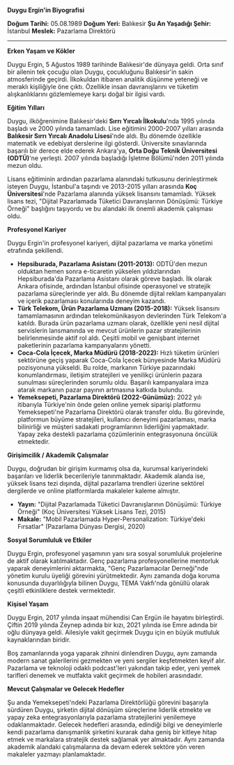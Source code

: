 **Duygu Ergin'in Biyografisi**

**Doğum Tarihi:** 05.08.1989
**Doğum Yeri:** Balıkesir
**Şu An Yaşadığı Şehir:** İstanbul
**Meslek:** Pazarlama Direktörü

---

**Erken Yaşam ve Kökler**

Duygu Ergin, 5 Ağustos 1989 tarihinde Balıkesir'de dünyaya geldi. Orta sınıf bir ailenin tek çocuğu olan Duygu, çocukluğunu Balıkesir'in sakin atmosferinde geçirdi. İlkokuldan itibaren analitik düşünme yeteneği ve meraklı kişiliğiyle öne çıktı. Özellikle insan davranışlarını ve tüketim alışkanlıklarını gözlemlemeye karşı doğal bir ilgisi vardı.

**Eğitim Yılları**

Duygu, ilköğrenimine Balıkesir'deki **Sırrı Yırcalı İlkokulu**'nda 1995 yılında başladı ve 2000 yılında tamamladı. Lise eğitimini 2000-2007 yılları arasında **Balıkesir Sırrı Yırcalı Anadolu Lisesi**'nde aldı. Bu dönemde özellikle matematik ve edebiyat derslerine ilgi gösterdi. Üniversite sınavlarında başarılı bir derece elde ederek Ankara'ya, **Orta Doğu Teknik Üniversitesi (ODTÜ)**'ne yerleşti. 2007 yılında başladığı İşletme Bölümü'nden 2011 yılında mezun oldu.

Lisans eğitiminin ardından pazarlama alanındaki tutkusunu derinleştirmek isteyen Duygu, İstanbul'a taşındı ve 2013-2015 yılları arasında **Koç Üniversitesi**'nde Pazarlama alanında yüksek lisansını tamamladı. Yüksek lisans tezi, "Dijital Pazarlamada Tüketici Davranışlarının Dönüşümü: Türkiye Örneği" başlığını taşıyordu ve bu alandaki ilk önemli akademik çalışması oldu.

**Profesyonel Kariyer**

Duygu Ergin'in profesyonel kariyeri, dijital pazarlama ve marka yönetimi etrafında şekillendi.

*   **Hepsiburada, Pazarlama Asistanı (2011-2013):** ODTÜ'den mezun olduktan hemen sonra e-ticaretin yükselen yıldızlarından Hepsiburada'da Pazarlama Asistanı olarak göreve başladı. İlk olarak Ankara ofisinde, ardından İstanbul ofisinde operasyonel ve stratejik pazarlama süreçlerinde yer aldı. Bu dönemde dijital reklam kampanyaları ve içerik pazarlaması konularında deneyim kazandı.
*   **Türk Telekom, Ürün Pazarlama Uzmanı (2015-2018):** Yüksek lisansını tamamlamasının ardından telekomünikasyon devlerinden Türk Telekom'a katıldı. Burada ürün pazarlama uzmanı olarak, özellikle yeni nesil dijital servislerin lansmanında ve mevcut ürünlerin pazar stratejilerinin belirlenmesinde aktif rol aldı. Çeşitli mobil ve genişbant internet paketlerinin pazarlama kampanyalarını yönetti.
*   **Coca-Cola İçecek, Marka Müdürü (2018-2022):** Hızlı tüketim ürünleri sektörüne geçiş yaparak Coca-Cola İçecek bünyesinde Marka Müdürü pozisyonuna yükseldi. Bu rolde, markanın Türkiye pazarındaki konumlandırması, iletişim stratejileri ve yenilikçi ürünlerin pazara sunulması süreçlerinden sorumlu oldu. Başarılı kampanyalara imza atarak markanın pazar payının artmasına katkıda bulundu.
*   **Yemeksepeti, Pazarlama Direktörü (2022-Günümüz):** 2022 yılı itibarıyla Türkiye'nin önde gelen online yemek siparişi platformu Yemeksepeti'ne Pazarlama Direktörü olarak transfer oldu. Bu görevinde, platformun büyüme stratejileri, kullanıcı deneyimi pazarlaması, marka bilinirliği ve müşteri sadakati programlarının liderliğini yapmaktadır. Yapay zeka destekli pazarlama çözümlerinin entegrasyonuna öncülük etmektedir.

**Girişimcilik / Akademik Çalışmalar**

Duygu, doğrudan bir girişim kurmamış olsa da, kurumsal kariyerindeki başarıları ve liderlik becerileriyle tanınmaktadır. Akademik alanda ise, yüksek lisans tezi dışında, dijital pazarlama trendleri üzerine sektörel dergilerde ve online platformlarda makaleler kaleme almıştır.

*   **Yayın:** "Dijital Pazarlamada Tüketici Davranışlarının Dönüşümü: Türkiye Örneği" (Koç Üniversitesi Yüksek Lisans Tezi, 2015)
*   **Makale:** "Mobil Pazarlamada Hyper-Personalization: Türkiye'deki Fırsatlar" (Pazarlama Dünyası Dergisi, 2020)

**Sosyal Sorumluluk ve Etkiler**

Duygu Ergin, profesyonel yaşamının yanı sıra sosyal sorumluluk projelerine de aktif olarak katılmaktadır. Genç pazarlama profesyonellerine mentorluk yaparak deneyimlerini aktarmakta, "Genç Pazarlamacılar Derneği"nde yönetim kurulu üyeliği görevini yürütmektedir. Aynı zamanda doğa koruma konusunda duyarlılığıyla bilinen Duygu, TEMA Vakfı'nda gönüllü olarak çeşitli etkinliklere destek vermektedir.

**Kişisel Yaşam**

Duygu Ergin, 2017 yılında inşaat mühendisi Can Ergün ile hayatını birleştirdi. Çiftin 2019 yılında Zeynep adında bir kızı, 2021 yılında ise Emre adında bir oğlu dünyaya geldi. Ailesiyle vakit geçirmek Duygu için en büyük mutluluk kaynaklarından biridir.

Boş zamanlarında yoga yaparak zihnini dinlendiren Duygu, aynı zamanda modern sanat galerilerini gezmekten ve yeni sergiler keşfetmekten keyif alır. Pazarlama ve teknoloji odaklı podcast'leri yakından takip eder, yeni yemek tarifleri denemek ve mutfakta vakit geçirmek de hobileri arasındadır.

**Mevcut Çalışmalar ve Gelecek Hedefler**

Şu anda Yemeksepeti'ndeki Pazarlama Direktörlüğü görevini başarıyla sürdüren Duygu, şirketin dijital dönüşüm süreçlerine liderlik etmekte ve yapay zeka entegrasyonlarıyla pazarlama stratejilerini yenilemeye odaklanmaktadır. Gelecek hedefleri arasında, edindiği bilgi ve deneyimlerle kendi pazarlama danışmanlık şirketini kurarak daha geniş bir kitleye hitap etmek ve markalara stratejik destek sağlamak yer almaktadır. Aynı zamanda akademik alandaki çalışmalarına da devam ederek sektöre yön veren makaleler yazmayı planlamaktadır.